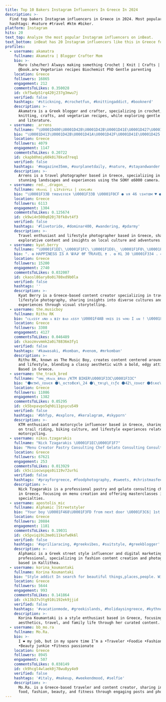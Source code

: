 ```yaml
---
title: Top 10 Bakers Instagram Influencers In Greece In 2024
description: >-
  Find top bakers Instagram influencers in Greece in 2024. Most popular
  hashtags: #nature #travel #ktm #biker.
platform: Instagram
hits: 20
text_top: Analyze the most popular Instagram influencers on inBeat.
text_bottom: inBeat has 20 Instagram influencers like this in Greece for you to contact.
profiles:
  - username: akamatra
    fullname: Akamatra | Blogger Crafter Mom
    bio: >-
      Maro (she/her) Always making something Crochet | Knit | Crafts | Books
      @book.arw Vegetarian recipes Biochemist PhD Gentle parenting
    location: Greece
    followers: 16865
    engagement: 212
    commentsToLikes: 0.350028
    id: ckf5wdp51rq420j237g3mwu7j
    verified: false
    hashtags: '#stickning, #crochetfun, #knittingaddict, #booknerd'
    description: >-
      Akamatra is a Greek blogger and crafter, specializing in crochet,
      knitting, crafts, and vegetarian recipes, while exploring gentle parenting
      and literature.
  - username: _arrens
    fullname: "\U0001D400\U0001D42B\U0001D42B\U0001D41E\U0001D427\U0001D42C | \U0001D40A\U0001D42E\U0001D429\U0001D41A\U0001D427\U0001D420"
    bio: "\U0001D413\U0001D42B\U0001D41A\U0001D42F\U0001D41E\U0001D425 \U0001D40F\U0001D421\U0001D428\U0001D42D\U0001D428\U0001D420\U0001D42B\U0001D41A\U0001D429\U0001D421\U0001D41E\U0001D42B | \U0001D412\U0001D40E\U0001D40D\U0001D418 α6000"
    location: Greece
    followers: 4079
    engagement: 1147
    commentsToLikes: 0.20722
    id: ckapb0hmiy60k0i78kvd7req1
    verified: false
    hashtags: '#magazine35mm, #ourplanetdaily, #nature, #stayandwander'
    description: >-
      Arrens is a travel photographer based in Greece, specializing in capturing
      stunning landscapes and experiences using the SONY α6000 camera.
  - username: red._.dragon__
    fullname: ᴛʀᴀᴠᴇʟ | ʟɪғᴇsᴛʏʟᴇ | ᴇxᴘʟᴏʀᴇ
    bio: "\U0001F33B тяαvεℓℓεя \U0001F33B \U0001F0CF ● vя 46 ιsнтαм ♥ ● @club___46 \U0001F451 ● @exmanics ● ρнσтσgяαρнεя ● ℓαη∂ε∂ ση 11 sερ \U0001F382"
    location: Greece
    followers: 6113
    engagement: 1304
    commentsToLikes: 0.125674
    id: ck9wi4n500q020j78fk8vt4f3
    verified: false
    hashtags: '#livetoride, #dominar400, #wandering, #pdarmy'
    description: >-
      Travel enthusiast and lifestyle photographer based in Greece, sharing
      explorative content and insights on local culture and adventures.
  - username: kyat.berry
    fullname: "\U0001F1EE\_\U0001F1FC\_\U0001F1E6\_ \U0001F1F0\_\U0001F1FE\_\U0001F1E6\_\U0001F1F9\_ ♥️"
    bio: ". ❂ ᎻᎪᏢᏢᏆΝᎬՏՏ ᏆՏ Ꭺ ᏔᎪᎽ ϴҒ ͲᎡᎪᏙᎬᏞ ❣️ . ❂ ᏦᏞ 30 \U0001F334 . ❂ ᏆΝҒᏞႮᎬΝᏟᎬᎡ \U0001F919 . ❂ ᏢᎻϴͲϴᎻϴᏞᏆᏟ \U0001F4F8 . ❂ ᎬХᏢᏞϴᎡᎬ \U0001F30E"
    location: Greece
    followers: 15200
    engagement: 2740
    commentsToLikes: 0.032007
    id: ckaosl86ary8o0i780xd9b0la
    verified: false
    hashtags: ''
    description: >-
      Kyat Berry is a Greece-based content creator specializing in travel and
      lifestyle photography, sharing insights into diverse cultures and
      experiences through visual storytelling.
  - username: the.musicboy
    fullname: Rithu RK
    bio: "ᴄʟᴀssʏ ᴀɴᴅ ᴀ ʙɪᴛ ʙᴀᴅ ᴀssʏ \U0001F4AB ᴛʜɪs ɪs ᴡʜᴏ I ᴀᴍ ! \U0001F608"
    location: Greece
    followers: 3308
    engagement: 4127
    commentsToLikes: 0.046489
    id: ckaozmvvmmk2a0i78836m3fy1
    verified: false
    hashtags: '#kawasaki, #komban, #venom, #mrkomban'
    description: >-
      Rithu RK, known as The Music Boy, creates content centered around music
      and lifestyle, blending a classy aesthetic with a bold, edgy attitude.
      Based in Greece.
  - username: the_track_bred
    fullname: "ᴛʜᴇ_ᴛʀᴀᴄᴋ_ʙʀᴇᴅ /KTM BIKER\U0001F33C\U0001F33C"
    bio: "⚫κτм\_ℓονєя ⚫\_οϲτοϐєя\_24 ⚫\_τяιρ\_ℓιƒє ⚫42\_ℓονєr ⚫ϐικє\_®️©️2οο. ⚫\U0001F17A\U0001F17E\U0001F172\U0001F177\U0001F178\_\U0001F918"
    location: Greece
    followers: 11086
    engagement: 1382
    commentsToLikes: 0.05295
    id: ck5bxpavpo5qh0i11gsycu549
    verified: false
    hashtags: '#bhfyp, #explore, #keralagram, #skyporn'
    description: >-
      KTM enthusiast and motorcycle influencer based in Greece, sharing insights
      on trail riding, biking culture, and lifestyle experiences related to
      motorcycling.
  - username: nikos.tzagarakis
    fullname: "Nick Tzagarakis \U0001F1EC\U0001F1F7"
    bio: "Menu Creator Pastry Consulting Chef Gelato Consulting Consulting Enquiries/Promotions/Collaborations/Masterclass Athens Greece \U0001F1EC\U0001F1F7"
    location: Greece
    followers: 67621
    engagement: 253
    commentsToLikes: 0.013929
    id: ck5ciiocwspqs0i119v72urhi
    verified: false
    hashtags: '#prayforgreece, #foodphotography, #sweets, #christmasfeels'
    description: >-
      Nick Tzagarakis is a professional pastry and gelato consulting chef based
      in Greece, focusing on menu creation and offering masterclasses in dessert
      specialties.
  - username: apostolis_mic
    fullname: Alphamic |Streetstyler
    bio: "Your boy \U0001F468\U0001F3FD from next door \U0001F3C6| 1st \U0001F1EC\U0001F1F7 streetstyler \U0001F468| 6 yrs Digital Marketing ⭐| Content creator \U0001F4BB| \U0001F4F8 /editor \U0001F4CD| Kallithea \U0001F4BC| Mail for business"
    location: Greece
    followers: 20884
    engagement: 1181
    commentsToLikes: 0.19031
    id: ck5pviqi9i2me0i11kofw0k6l
    verified: false
    hashtags: '#apriliaracing, #greekvibes, #suitstyle, #greekblogger'
    description: >-
      Alphamic is a Greek street style influencer and digital marketing
      professional, specializing in fashion content creation and photography,
      based in Kallithea.
  - username: korina_koumantaki
    fullname: Korina Koumantaki
    bio: "Style addict In search for beautiful things,places,people. Wife&mother of 3 Contact me \U0001F4E9 Do not waste any day of your life!\U0001F380\U0001F496\U0001F49D"
    location: Greece
    followers: 5644
    engagement: 993
    commentsToLikes: 0.141864
    id: ck13b37v3tg910i192ek9jjid
    verified: false
    hashtags: '#vacationmode, #greekislands, #holidaysingreece, #kythnos'
    description: >-
      Korina Koumantaki is a style enthusiast based in Greece, focusing on
      aesthetics, travel, and family life through her curated content.
  - username: bb_mo.ra
    fullname: Mo.Ra.
    bio: >-
      I ❤️ my job, but in my spare time I’m a •Traveler •Foodie •Fashion addict
      •Beauty junkie •Fitness passionate
    location: Greece
    followers: 8945
    engagement: 507
    commentsToLikes: 0.038149
    id: ck9hcgl4wlaek0j78wu8yy4o9
    verified: false
    hashtags: '#italy, #makeup, #weekendmood, #selfie'
    description: >-
      Mo.Ra. is a Greece-based traveler and content creator, sharing insights on
      food, fashion, beauty, and fitness through engaging posts and photography.
---
```


